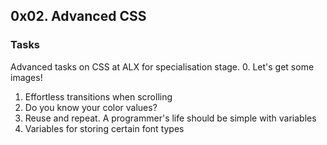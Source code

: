## 0x02. Advanced CSS
### Tasks
Advanced tasks on CSS at ALX for specialisation stage.
0. Let's get some images!
1. Effortless transitions when scrolling
2. Do you know your color values?
3. Reuse and repeat. A programmer's life should be simple with variables
4. Variables for storing certain font types
